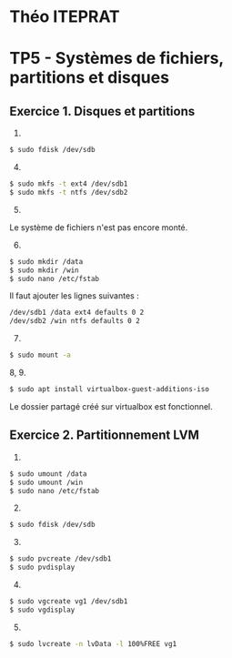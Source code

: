 # Théo ITEPRAT
# TP5 - Systèmes de fichiers, partitions et disques

## Exercice 1. Disques et partitions

1.

```bash
$ sudo fdisk /dev/sdb
```

4.

```bash
$ sudo mkfs -t ext4 /dev/sdb1
$ sudo mkfs -t ntfs /dev/sdb2
```

5. 

Le système de fichiers n'est pas encore monté.

6. 

```bash
$ sudo mkdir /data
$ sudo mkdir /win
$ sudo nano /etc/fstab
```

Il faut ajouter les lignes suivantes :

```bash
/dev/sdb1 /data ext4 defaults 0 2
/dev/sdb2 /win ntfs defaults 0 2
``` 

7. 

```bash
$ sudo mount -a
```

8, 9.

```bash
$ sudo apt install virtualbox-guest-additions-iso
```

Le dossier partagé créé sur virtualbox est fonctionnel.


## Exercice 2. Partitionnement LVM

1. 

```bash
$ sudo umount /data
$ sudo umount /win
$ sudo nano /etc/fstab
```

2.

```bash
$ sudo fdisk /dev/sdb
```

3.

```bash
$ sudo pvcreate /dev/sdb1
$ sudo pvdisplay
```

4. 

```bash
$ sudo vgcreate vg1 /dev/sdb1
$ sudo vgdisplay
```

5. 

```bash
$ sudo lvcreate -n lvData -l 100%FREE vg1
```



